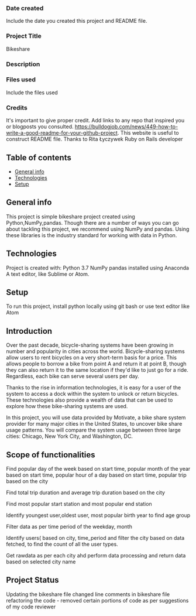 ### Date created
Include the date you created this project and README file.

### Project Title
Bikeshare 

### Description


### Files used
Include the files used

### Credits
It's important to give proper credit. Add links to any repo that inspired you or blogposts you consulted.
https://bulldogjob.com/news/449-how-to-write-a-good-readme-for-your-github-project. This website is useful to construct README file. Thanks to Rita Łyczywek
Ruby on Rails developer

## Table of contents
* [General info](#general-info)
* [Technologies](#technologies)
* [Setup](#setup)

## General info
This project is simple bikeshare project created using Python,NumPy,pandas. 
Though there are a number of ways you can go about tackling this project, we recommend using NumPy and pandas. 
Using these libraries is the industry standard for working with data in Python.

	
## Technologies
Project is created with:
Python 3.7
NumPy
pandas installed using Anaconda
A text editor, like Sublime or Atom.


## Setup
To run this project, install python locally using git bash or use text editor like Atom



## Introduction

Over the past decade, bicycle-sharing systems have been growing in number and popularity in cities
across the world. Bicycle-sharing systems allow users to rent bicycles on a very short-term basis 
for a price. This allows people to borrow a bike from point A and return it at point B, though 
they can also return it to the same location if they'd like to just go for a ride. 
Regardless, each bike can serve several users per day.

Thanks to the rise in information technologies, it is easy for a user of the system 
to access a dock within the system to unlock or return bicycles. 
These technologies also provide a wealth of data that can be used to explore 
how these bike-sharing systems are used.

In this project, you will use data provided by Motivate, a bike share system provider 
for many major cities in the United States, to uncover bike share usage patterns. 
You will compare the system usage between three large cities: 
Chicago, New York City, and Washington, DC.

## Scope of functionalities
   
 Find popular day of the week based on start time, popular month of the year based on start time, popular hour of a day based on start time,
   popular trip based on the city
   
 Find total trip duration and average trip duration based on the city 
   
 Find most popular start station and most popular end station
   
 Identify youngest user,oldest user, most popular birth year to find age group 
   
 Filter data as per time period of the weekday, month
   
 Identify users( based on city, time_period and filter the city based on data fetched, 
 to find the count of all the user types.
     
 Get rawdata as per each city ahd perform data processing and return data  based on selected city name
    

## Project Status

Updating the bikeshare file 
changed line comments in bikeshare file
refactoring the code - removed certain portions of code as per suggestions of my code reviewer 


